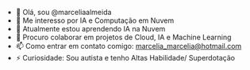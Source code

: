 - 👋 Olá, sou @marceliaalmeida
- 👀 Me interesso por IA e Computação em Nuvem
- 🌱 Atualmente estou aprendendo IA na Nuvem
- 💞️ Procuro colaborar em projetos de Cloud, IA e Machine Learning
- 📫 Como entrar em contato comigo: marcelia_marcelia@hotmail.com
- ⚡ Curiosidade: Sou autista e tenho Altas Habilidade/ Superdotação

<!---
marceliaalmeida/marceliaalmeida is a ✨ special ✨ repository because its `README.md` (this file) appears on your GitHub profile.
You can click the Preview link to take a look at your changes.
--->

